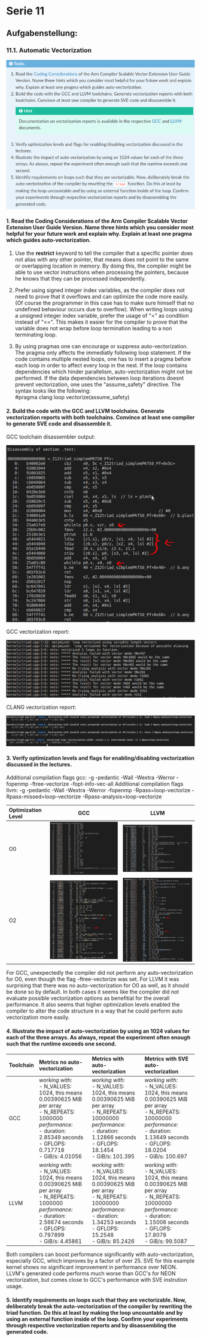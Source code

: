 # Serie 11

## Aufgabenstellung:

### 11.1. Automatic Vectorization


![Task 11.1.](https://github.com/kroppel/hpc-repo/blob/main/11_Back_to_the_Compiler/images/11.1.png)

#### 1. Read the Coding Considerations of the Arm Compiler Scalable Vector Extension User Guide Version. Name three hints which you consider most helpful for your future work and explain why. Explain at least one pragma which guides auto-vectorization.

1. Use the __restrict__ keyword to tell the compiler that a specific pointer does not alias with any other pointer,
that means does not point to the same or overlapping location in memory. By doing this, the compiler might be able
to use vector instructions when processing the pointers, because he knows that they can be processed independently.

2. Prefer using signed integer index variables, as the compiler does not need to prove that it overflows and can optimize the code more easily. (Of course the programmer in this case has to make sure himself that no undefined behaviour occurs due to overflow).
When writing loops using a unsigned integer index variable, prefer the usage of "<" as condition instead of "<=". This makes it easier for the compiler to prove that the variable does not wrap before loop termination leading to a non terminating loop.

3. By using pragmas one can encourage or suppress auto-vectorization. The pragma only affects the immediatly following loop statement. If the code contains multiple nested loops, one has to insert a pragma before each loop in order to affect every loop in the nest. If the loop contains dependencies which hinder parallelism, auto-vectorization might not be performed. If the data dependencies between loop iterations doesnt prevent vectorization, one uses the "assume_safety" directive. The syntax looks like the following:  
#pragma clang loop vectorize(assume_safety)


#### 2. Build the code with the GCC and LLVM toolchains. Generate vectorization reports with both toolchains. Convince at least one compiler to generate SVE code and disassemble it.

GCC toolchain disassembler output:  

![triad disassembler output](https://github.com/kroppel/hpc-repo/blob/main/11_Back_to_the_Compiler/images/disassembler_output_triad.png)

GCC vectorization report:  

![vectorization report gcc](https://github.com/kroppel/hpc-repo/blob/main/11_Back_to_the_Compiler/images/vectorization_report_gcc.png)

CLANG vectorization report:  

![vectorization report clang](https://github.com/kroppel/hpc-repo/blob/main/11_Back_to_the_Compiler/images/vectorization_report_clang.png)

#### 3. Verify optimization levels and flags for enabling/disabling vectorization discussed in the lectures.



Additional compilation flags gcc: -g -pedantic -Wall -Wextra -Werror -fopenmp -ftree-vectorize -fopt-info-vec-all
Additional compilation flags llvm: -g -pedantic -Wall -Wextra -Werror -fopenmp -Rpass=loop-vectorize -Rpass-missed=loop-vectorize -Rpass-analysis=loop-vectorize

| Optimization Level | GCC       | LLVM      |
| :----              | :----:    | :----:    |
| O0                 | ![no vectorization performed](https://github.com/kroppel/hpc-repo/blob/main/11_Back_to_the_Compiler/images/disassembly-gcc-O0-with-additional-flags.png) | ![no vectorization performed](https://github.com/kroppel/hpc-repo/blob/main/11_Back_to_the_Compiler/images/disassembly-clang-O0-with-additional-flags.png) |
| O2                 | ![vectorization with NEON instructions performed](https://github.com/kroppel/hpc-repo/blob/main/11_Back_to_the_Compiler/images/disassembly-gcc-O2-with-additional-flags.png) | ![vectorization with NEON instructions performed](https://github.com/kroppel/hpc-repo/blob/main/11_Back_to_the_Compiler/images/disassembly-clang-O2-with-additional-flags.png) |

For GCC, unexpectedly the compiler did not perform any auto-vectorization for O0, even though the flag -ftree-vectorize was set.
For LLVM it was surprising that there was no auto-vectorization for O0 as well, as it should be done so by default.
In both cases it seems like the compiler did not evaluate possible vectorization options as benefitial for the overall performance.
It also seems that higher optimization levels enabled the compiler to alter the code structure in a way that he could perform auto
vectorization more easily.

#### 4. Illustrate the impact of auto-vectorization by using an 1024 values for each of the three arrays. As always, repeat the experiment often enough such that the runtime exceeds one second.

| Toolchain | Metrics no auto-vectorization | Metrics with auto-vectorization | Metrics with SVE auto-vectorization |
| :----     | :----                         | :----                           | :----                               |
| GCC       | _working with:_<br /> - N_VALUES: 1024, this means 0.00390625 MiB per array<br /> - N_REPEATS: 1000000<br />   _performance:_<br />- duration: 2.85349 seconds<br />- GFLOPS: 0.717718<br />- GiB/s: 4.01056<br /> | _working with:_<br /> - N_VALUES: 1024, this means 0.00390625 MiB per array<br /> - N_REPEATS: 10000000<br />   _performance:_<br />- duration: 1.12866 seconds<br />- GFLOPS: 18.1454<br />- GiB/s: 101.395<br /> | _working with:_<br /> - N_VALUES: 1024, this means 0.00390625 MiB per array<br /> - N_REPEATS: 10000000<br />   _performance:_<br />- duration: 1.13649 seconds<br />- GFLOPS: 18.0204<br />- GiB/s: 100.697<br /> |
| LLVM       | _working with:_<br /> - N_VALUES: 1024, this means 0.00390625 MiB per array<br /> - N_REPEATS: 1000000<br />   _performance:_<br />- duration: 2.56674 seconds<br />- GFLOPS: 0.797899<br />- GiB/s: 4.45861<br /> | _working with:_<br /> - N_VALUES: 1024, this means 0.00390625 MiB per array<br /> - N_REPEATS: 10000000<br />   _performance:_<br />- duration: 1.34253 seconds<br />- GFLOPS: 15.2548<br />- GiB/s: 85.2426<br /> | _working with:_<br /> - N_VALUES: 1024, this means 0.00390625 MiB per array<br /> - N_REPEATS: 10000000<br />   _performance:_<br />- duration: 1.15006 seconds<br />- GFLOPS: 17.8078<br />- GiB/s: 99.5087<br /> |

Both compilers can boost performance significantly with auto-vectorization, especially GCC, which improves by a factor of over 25.
SVE for this example kernel shows no significant improvement in performance over NEON.  
LLVM's generated code performs much worse than GCC's for NEON vectorization, but comes close to GCC's performance with SVE instrution usage.

#### 5. Identify requirements on loops such that they are vectorizable. Now, deliberately break the auto-vectorization of the compiler by rewriting the triad function. Do this at least by making the loop uncountable and by using an external function inside of the loop. Confirm your experiments through respective vectorization reports and by disassembling the generated code.